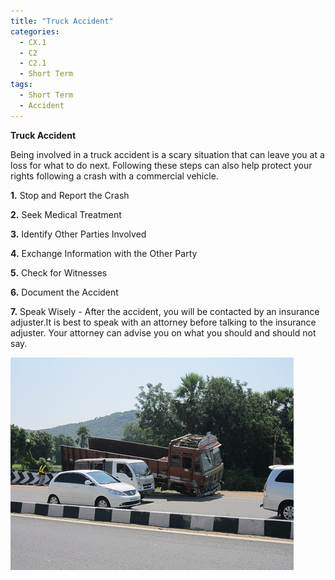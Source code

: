 ```yaml
---
title: "Truck Accident"
categories:
  - CX.1
  - C2
  - C2.1
  - Short Term
tags:
  - Short Term
  - Accident
---
```


**Truck Accident**

Being involved in a truck accident is a scary situation that can leave you at a loss for what to do next.
Following these steps can also help protect your rights following a crash with a commercial vehicle.

**1.** Stop and Report the Crash

**2.** Seek Medical Treatment

**3.** Identify Other Parties Involved

**4.** Exchange Information with the Other Party

**5.** Check for Witnesses 

**6.** Document the Accident

**7.** Speak Wisely - After the accident, you will be contacted by an insurance adjuster.It is best to speak with an attorney before talking to the insurance adjuster. Your attorney can advise you on what you should and should not say.


![image](https://github.com/ADOxx-org/DISRUPT-Knowledge-Base/blob/master/assets/images/highway-61992__340.jpg)
